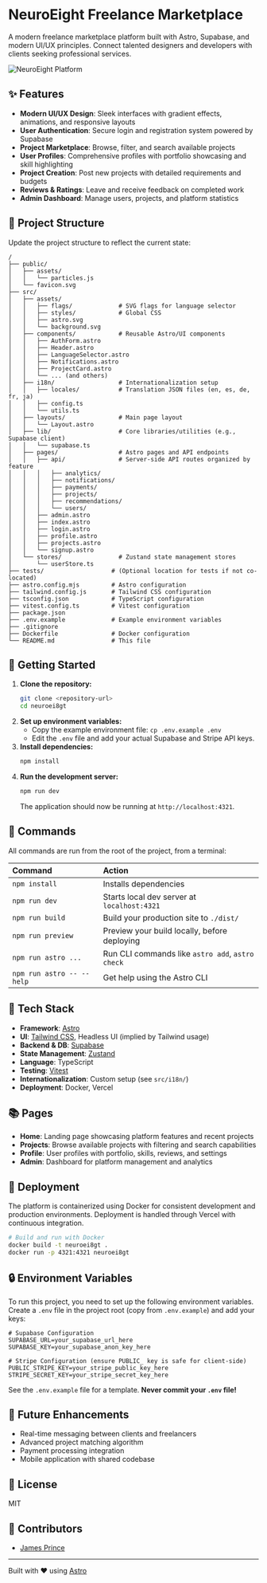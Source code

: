 # NeuroEight Freelance Marketplace

A modern freelance marketplace platform built with Astro, Supabase, and modern UI/UX principles. Connect talented designers and developers with clients seeking professional services.

![NeuroEight Platform](https://github.com/withastro/astro/assets/2244813/a0a5533c-a856-4198-8470-2d67b1d7c554)

## ✨ Features

- **Modern UI/UX Design**: Sleek interfaces with gradient effects, animations, and responsive layouts
- **User Authentication**: Secure login and registration system powered by Supabase
- **Project Marketplace**: Browse, filter, and search available projects
- **User Profiles**: Comprehensive profiles with portfolio showcasing and skill highlighting
- **Project Creation**: Post new projects with detailed requirements and budgets
- **Reviews & Ratings**: Leave and receive feedback on completed work
- **Admin Dashboard**: Manage users, projects, and platform statistics

## 🚀 Project Structure

Update the project structure to reflect the current state:

```text
/
├── public/
│   ├── assets/
│   │   └── particles.js
│   └── favicon.svg
├── src/
│   ├── assets/
│   │   ├── flags/             # SVG flags for language selector
│   │   ├── styles/            # Global CSS
│   │   ├── astro.svg
│   │   └── background.svg
│   ├── components/            # Reusable Astro/UI components
│   │   ├── AuthForm.astro
│   │   ├── Header.astro
│   │   ├── LanguageSelector.astro
│   │   ├── Notifications.astro
│   │   ├── ProjectCard.astro
│   │   └── ... (and others)
│   ├── i18n/                  # Internationalization setup
│   │   ├── locales/           # Translation JSON files (en, es, de, fr, ja)
│   │   ├── config.ts
│   │   └── utils.ts
│   ├── layouts/               # Main page layout
│   │   └── Layout.astro
│   ├── lib/                   # Core libraries/utilities (e.g., Supabase client)
│   │   └── supabase.ts
│   ├── pages/                 # Astro pages and API endpoints
│   │   ├── api/               # Server-side API routes organized by feature
│   │   │   ├── analytics/
│   │   │   ├── notifications/
│   │   │   ├── payments/
│   │   │   ├── projects/
│   │   │   ├── recommendations/
│   │   │   └── users/
│   │   ├── admin.astro
│   │   ├── index.astro
│   │   ├── login.astro
│   │   ├── profile.astro
│   │   ├── projects.astro
│   │   └── signup.astro
│   └── stores/                # Zustand state management stores
│       └── userStore.ts
├── tests/                   # (Optional location for tests if not co-located)
├── astro.config.mjs         # Astro configuration
├── tailwind.config.js       # Tailwind CSS configuration
├── tsconfig.json            # TypeScript configuration
├── vitest.config.ts         # Vitest configuration
├── package.json
├── .env.example             # Example environment variables
├── .gitignore
├── Dockerfile               # Docker configuration
└── README.md                # This file
```

## 🏁 Getting Started

1.  **Clone the repository:**
    ```bash
    git clone <repository-url>
    cd neuroei8gt
    ```
2.  **Set up environment variables:**
    - Copy the example environment file: `cp .env.example .env`
    - Edit the `.env` file and add your actual Supabase and Stripe API keys.
3.  **Install dependencies:**
    ```bash
    npm install
    ```
4.  **Run the development server:**
    ```bash
    npm run dev
    ```
    The application should now be running at `http://localhost:4321`.

## 🧞 Commands

All commands are run from the root of the project, from a terminal:

| Command                   | Action                                           |
| :------------------------ | :----------------------------------------------- |
| `npm install`             | Installs dependencies                            |
| `npm run dev`             | Starts local dev server at `localhost:4321`      |
| `npm run build`           | Build your production site to `./dist/`          |
| `npm run preview`         | Preview your build locally, before deploying     |
| `npm run astro ...`       | Run CLI commands like `astro add`, `astro check` |
| `npm run astro -- --help` | Get help using the Astro CLI                     |

## 🔧 Tech Stack

- **Framework**: [Astro](https://astro.build/)
- **UI**: [Tailwind CSS](https://tailwindcss.com/), Headless UI (implied by Tailwind usage)
- **Backend & DB**: [Supabase](https://supabase.com/)
- **State Management**: [Zustand](https://github.com/pmndrs/zustand)
- **Language**: TypeScript
- **Testing**: [Vitest](https://vitest.dev/)
- **Internationalization**: Custom setup (see `src/i18n/`)
- **Deployment**: Docker, Vercel

## 📚 Pages

- **Home**: Landing page showcasing platform features and recent projects
- **Projects**: Browse available projects with filtering and search capabilities
- **Profile**: User profiles with portfolio, skills, reviews, and settings
- **Admin**: Dashboard for platform management and analytics

## 🚢 Deployment

The platform is containerized using Docker for consistent development and production environments. Deployment is handled through Vercel with continuous integration.

```bash
# Build and run with Docker
docker build -t neuroei8gt .
docker run -p 4321:4321 neuroei8gt
```

## 🔒 Environment Variables

To run this project, you need to set up the following environment variables. Create a `.env` file in the project root (copy from `.env.example`) and add your keys:

```dotenv
# Supabase Configuration
SUPABASE_URL=your_supabase_url_here
SUPABASE_KEY=your_supabase_anon_key_here

# Stripe Configuration (ensure PUBLIC_ key is safe for client-side)
PUBLIC_STRIPE_KEY=your_stripe_public_key_here
STRIPE_SECRET_KEY=your_stripe_secret_key_here
```

See the `.env.example` file for a template. **Never commit your `.env` file!**

## 🌟 Future Enhancements

- Real-time messaging between clients and freelancers
- Advanced project matching algorithm
- Payment processing integration
- Mobile application with shared codebase

## 📝 License

MIT

## 👥 Contributors

- [James Prince](https://github.com/JamesrPrince)

---

Built with ❤️ using [Astro](https://astro.build)
